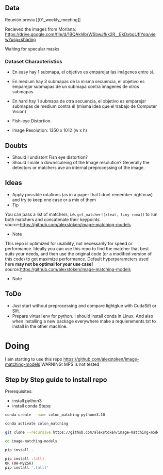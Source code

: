 ## Data

Reunión previa [[01_weekly_meeting]]

Recieved the images from Morlana:
https://drive.google.com/file/d/1BQAkhIbrWSbwJfkk2R__EkDxbgUflYqq/view?usp=sharing

Waiting for specular masks
### Dataset Characteristics

- En easy hay 1 submapa, el objetivo es emparejar las imágenes entre sí.

- En medium hay 3 submapas de la misma secuencia, el objetivo es emparejar submapas de un submapa contra imágenes de otros submapas.

- En hard hay 1 submapa de otra secuencia, el objetivo es emparejar submapas de medium contra él (misma idea que el trabajo de Computer Vision)

- Fish-eye Distortion.
- Image Resolution: 1350 x 1012 (w x h)

## Doubts
- Should I undistort Fish eye distortion?
- Should I male a downscaleing of the Image resolution?
	Generally the detectors or matchers ave an internal preprocessing of the image.

## Ideas
- Apply possible rotations (as in a paper that I dont remember rightnow) and try to keep one case or a mix of them
- Tip

You can pass a list of matchers, i.e. `get_matcher([xfeat, tiny-roma])` to run both matchers and concatenate their keypoints. source:https://github.com/alexstoken/image-matching-models
- Note

This repo is optimized for usability, not necessarily for speed or performance. Ideally you can use this repo to find the matcher that best suits your needs, and then use the original code (or a modified version of this code) to get maximize performance. Default hyperparameters used here **may not be optimal for your use case!** source:https://github.com/alexstoken/image-matching-models
- Note
## ToDo
- Just start without preprocessing and compare lightglue with CudaSift or Sift.
- Prepare virtual env for python. I should install conda in Linux. And also when installing a new package everywhere make a requierements.txt to install in the other machine.

# Doing

I am starting to use this repo https://github.com/alexstoken/image-matching-models
WARNING: MPS is not tested

## Step by Step guide to install repo

Prerequisites: 
- install python3
- install conda
Steps:
```bash
conda create --name colon_matching python=3.10

conda activate colon_matching

git clone --recursive https://github.com/alexstoken/image-matching-models

cd image-matching-models

pip install .

pip install .[all] 
OR (OH-MyZSH)
pip install '.[all]'
```

